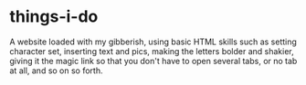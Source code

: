 # things-i-do
<p>A website loaded with my gibberish, using basic HTML skills such as setting character set, inserting text and pics, making the letters bolder and shakier, giving it the magic link so that you don't have to open several tabs, or no tab at all, and so on so forth.</p>